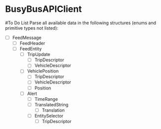 # BusyBusAPIClient

#To Do List
Parse all available data in the following structures (enums and primitive types not listed):
- [ ] FeedMessage
  - [ ] FeedHeader
  - [ ] FeedEntity
    - [ ] TripUpdate
      - [ ] TripDescriptor
      - [ ] VehicleDescriptor
    - [ ] VehiclePosition
      - [ ] TripDescriptor
      - [ ] VehicleDescriptor
      - [ ] Position
    - [ ] Alert
      - [ ] TimeRange
      - [ ] TranslatedString
        - [ ] Translation
      - [ ] EntitySelector
        - [ ] TripDescriptor
